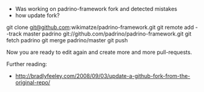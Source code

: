 

- Was working on padrino-framework fork and detected mistakes
- how update fork?

git clone git@github.com:wikimatze/padrino-framework.git
git remote add --track master padrino git://github.com/padrino/padrino-framework.git
git fetch padrino
git merge padrino/master
git push

Now you are ready to edit again and create more and more pull-requests.




Further reading:
- http://bradlyfeeley.com/2008/09/03/update-a-github-fork-from-the-original-repo/
